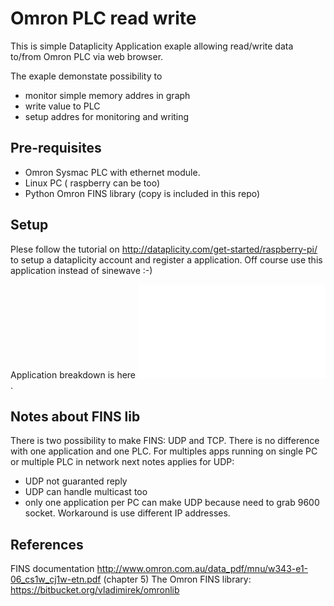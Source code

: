 Omron PLC read write
====================

This is simple Dataplicity Application exaple allowing read/write data to/from Omron PLC via web browser.

The exaple demonstate possibility to
- monitor simple memory addres in graph
- write value to PLC
- setup addres for monitoring and writing

Pre-requisites
--------------
- Omron Sysmac PLC with ethernet module.
- Linux PC ( raspberry can be too)
- Python Omron FINS library (copy is included in this repo)

Setup
------
Plese follow the tutorial on http://dataplicity.com/get-started/raspberry-pi/ to setup a dataplicity account and register a application. Off course use this application instead of sinewave :-)

Application breakdown is here ![here](omronDemo.pdf?raw=true).

Notes about FINS lib
--------------------
There is two possibility to make FINS: UDP and TCP. There is no difference with one application and one PLC. For multiples apps running on single PC or multiple PLC in network next notes applies for UDP:
- UDP not guaranted reply
- UDP can handle multicast too
- only one application per PC can make UDP because need to grab 9600 socket. Workaround is use different IP addresses.

References
----------
FINS documentation http://www.omron.com.au/data_pdf/mnu/w343-e1-06_cs1w_cj1w-etn.pdf (chapter 5)
The Omron FINS library: https://bitbucket.org/vladimirek/omronlib
